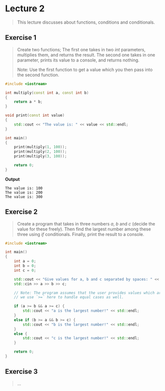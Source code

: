 # Lecture 2

> This lecture discusses about functions, conditions and conditionals.

## Exercise 1

> Create two functions; The first one takes in two *int* parameters, multiplies them, and returns the result. The second one takes in one parameter, prints its value to a console, and returns nothing.
> 
> Note: Use the first function to get a value which you then pass into the second function.

```cpp
#include <iostream>

int multiply(const int a, const int b)
{
    return a * b;
}

void print(const int value)
{
    std::cout << "The value is: " << value << std::endl;
}

int main()
{
    print(multiply(1, 100));
    print(multiply(2, 100));
    print(multiply(3, 100));

    return 0;
}
```

**Output**

```
The value is: 100
The value is: 200
The value is: 300
```

## Exercise 2

> Create a program that takes in three numbers *a*, *b* and *c* (decide the value for these freely). Then find the largest number among these three using *if* conditionals. Finally, print the result to a console.

```cpp
#include <iostream>

int main()
{
    int a = 0;
    int b = 0;
    int c = 0;

    std::cout << "Give values for a, b and c separated by spaces: " << std::endl;
    std::cin >> a >> b >> c;

    // Note: The program assumes that the user provides values which are not the same. However,
    // we use `>=` here to handle equal cases as well.

    if (a >= b && a >= c) {
        std::cout << "a is the largest number!" << std::endl;
    }
    else if (b >= a && b >= c) {
        std::cout << "b is the largest number!" << std::endl;
    }
    else {
        std::cout << "c is the largest number!" << std::endl;
    }

    return 0;
}

```

## Exercise 3

> ...

```cpp
```